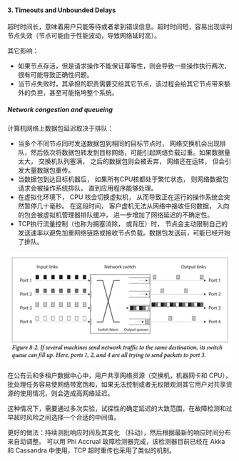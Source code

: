 #### 3. Timeouts and Unbounded Delays
超时时间长，意味着用户只能等待或者拿到错误信息。超时时间短，容易出现误判节点失效（节点可能由于性能波动，导致网络延时高）。

其它影响：
* 如果节点存活，但是请求操作不能保证幂等性，则会导致一些操作执行两次，很有可能导致正确性问题。
* 当节点失败时，其承担的职责需要交给其它节点，该过程会给其它节点带来额外的负担，甚至可能拖垮整个系统。


##### Network congestion and queueing
计算机网络上数据包延迟取决于排队：
* 当多个不同节点同时发送数据包到相同的目标节点时， 网络交换机会出现排队，然后依次将数据包转发到目标网络，可能引起网络负载过重。如果数据量太大， 交换机队列塞满， 之后的数据包则会被丢弃， 网络还在运转， 但会引发大量数据包重传。
* 当数据包到达目标机器后， 如果所有CPU核都处于繁忙状态， 则网络数据包请求会被操作系统排队， 直到应用程序能够处理。
* 在虚拟化环境下， CPU 核会切换虚拟机， 从而导致正在运行的操作系统会突然暂停几十毫秒。 在这段时间， 客户虚机无法从网络中接收任何数据， 入向的包会被虚拟机管理器排队缓冲， 进一步增加了网络延迟的不确定性。
* TCP执行流量控制（也称为拥塞消除， 或背压）时， 节点会主动限制自己的发送速率以避免加重网络链路或接收节点负载。数据包发送前，可能已经开始了排队。

![Alt text](image.png)

在公有云和多租户数据中心中，用户共享网络资源（交换机，机器网卡和 CPU），批处理任务容易使网络带宽饱和，如果无法控制或者无权限观测其它用户对共享资源的使用情况，则会造成高网络延迟。

这种情况下，需要通过多次实验，试探性的确定延迟的大致范围，在故障检测和过早超时风险之间选择一个合适的中间值。

更好的做法：持续测批响应时间及其变化 （抖动），然后根据最新的响应时间分布来自动调整。 可以用 Phi Accrual 故障检测器完成，该检测器目前已经在 Akka 和 Cassandra 中使用，TCP 超时重传也采用了类似的机制。